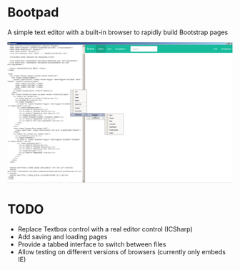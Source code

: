 Bootpad
=======

A simple text editor with a built-in browser to rapidly build Bootstrap pages

![alt tag](screen1.png)

TODO
====

* Replace Textbox control with a real editor control (ICSharp)
* Add saving and loading pages
* Provide a tabbed interface to switch between files
* Allow testing on different versions of browsers (currently only embeds IE)

